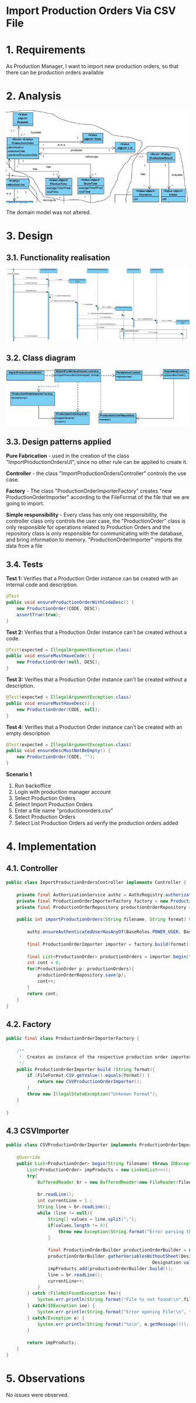 Import Production Orders Via CSV File
=======================================

# 1. Requirements 

As Production Manager, I want to import new production orders, so that there can be production orders available

# 2. Analysis

![DM](DM.jpg)

The domain model was not altered.

# 3. Design

## 3.1. Functionality realisation

![Sequence Diagram](SD.jpg)

## 3.2. Class diagram

![CD](CD.jpg)

## 3.3. Design patterns applied

**Pure Fabrication** - used in the creation of the class "ImportProductionOrdersUI", since no other rule can be applied to create it.

**Controller** - the class "ImportProductionOrdersController" controls the use case.

**Factory** - The class "ProductionOrderImporterFactory" creates "new ProductionOrderImporter" according to the FileFormat of the file that we are going to import.

**Simple responsibility** - Every class has only one responsibility, the controller class only controls the user case, the "ProductionOrder" class is only responsible for operations related to Production Orders and the repository class is only responsible for communicating with the database, and bring information to memory. "ProductionOrderImporter" imports the data from a file 

## 3.4. Tests

**Test 1:** Verifies that a Production Order instance can be created with an internal code and description.

```java
@Test
public void ensureProductionOrderWithCodeDesc() {
    new ProductionOrder(CODE, DESC);
    assertTrue(true);
}
```

**Test 2:** Verifies that a Production Order instance can't be created without a code.
```java
@Test(expected = IllegalArgumentException.class)
public void ensureMustHaveCode() {
    new ProductionOrder(null, DESC);
}
```
**Test 3:** Verifies that a Production Order instance can't be created without a description.
```java
@Test(expected = IllegalArgumentException.class)
public void ensureMustHaveDesc() {
    new ProductionOrder(CODE, null);
}
```
**Test 4:** Verifies that a Production Order instance can't be created with an empty description
```java
@Test(expected = IllegalArgumentException.class)
public void ensureDescMustNotBeEmpty() {
    new ProductionOrder(CODE, "");
}
```
**Scenario 1**

1. Run backoffice
2. Login with production manager account
3. Select Production Orders
4. Select Import Production Orders
5. Enter a file name "productionorders.csv"
6. Select Production Orders
7. Select List Production Orders ad verify the production orders added

# 4. Implementation

## 4.1. Controller
```java
public class ImportProductionOrdersController implements Controller {

    private final AuthorizationService authz = AuthzRegistry.authorizationService();
    private final ProductionOrderImporterFactory factory = new ProductionOrderImporterFactory();
    private final ProductionOrderRepository productionOrderRepository = PersistenceContext.repositories().productionOrder();

    public int importProductionOrders(String filename, String format) throws IOException {

        authz.ensureAuthenticatedUserHasAnyOf(BaseRoles.POWER_USER, BaseRoles.PRODUCTION_MANAGER);

        final ProductionOrderImporter importer = factory.build(format);

        final List<ProductionOrder> productionOrders = importer.begin("files/"+filename);
        int cont = 0;
        for(ProductionOrder p: productionOrders){
            productionOrderRepository.save(p);
            cont++;
        }
        return cont;
    }
}
```
## 4.2. Factory
```java
public final class ProductionOrderImporterFactory {

    /**
     *	Creates an instance of the respective production order importer
     */
    public ProductionOrderImporter build (String format){
        if (FileFormat.CSV.getValue().equals(format)) {
            return new CSVProductionOrderImporter();
        }
        throw new IllegalStateException("Unknown Format");
    }

}
```
## 4.3 CSVImporter
```java
public class CSVProductionOrderImporter implements ProductionOrderImporter {

    @Override
    public List<ProductionOrder> begin(String filename) throws IOException {
        List<ProductionOrder> impProducts = new LinkedList<>();
        try{
            BufferedReader br = new BufferedReader(new FileReader(filename));

            br.readLine();
            int currentLine = 1 ;
            String line = br.readLine();
            while (line != null){
                String[] values = line.split(";");
                if(values.length != 9){
                    throw new Exception(String.format("Error parsing the file at line %d", currentLine));
                }

                final ProductionOrderBuilder productionOrderBuilder = new ProductionOrderBuilder();
                productionOrderBuilder.gatherVariablesWithoutSheet(Designation.valueOf(values[0]), values[1], values[2], Designation.valueOf(values[3]),
                                                        Designation.valueOf(values[4]), values[5], values[6], Integer.parseInt(values[7]), Designation.valueOf(values[8]));
                impProducts.add(productionOrderBuilder.build());
                line = br.readLine();
                currentLine++;
            }
        } catch (FileNotFoundException fex){
            System.err.println(String.format("File %s not found!\n",filename));
        } catch(IOException ioe) {
            System.err.println(String.format("Error opening File!\n", filename));
        } catch(Exception e) {
            System.err.println(String.format("%s\n", e.getMessage()));
        }

        return impProducts;
    }
}
```

# 5. Observations 

No issues were observed.